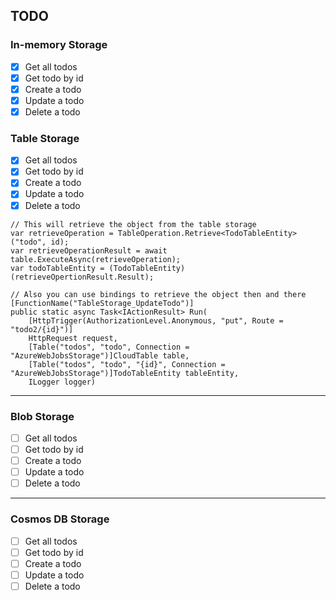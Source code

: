 ## TODO

### In-memory Storage

- [x] Get all todos
- [x] Get todo by id
- [x] Create a todo
- [x] Update a todo
- [x] Delete a todo

### Table Storage

- [x] Get all todos
- [x] Get todo by id
- [x] Create a todo
- [x] Update a todo
- [x] Delete a todo

```CSharp
// This will retrieve the object from the table storage
var retrieveOperation = TableOperation.Retrieve<TodoTableEntity>("todo", id);
var retrieveOperationResult = await table.ExecuteAsync(retrieveOperation);
var todoTableEntity = (TodoTableEntity)(retrieveOpertionResult.Result);

// Also you can use bindings to retrieve the object then and there
[FunctionName("TableStorage_UpdateTodo")]
public static async Task<IActionResult> Run(
    [HttpTrigger(AuthorizationLevel.Anonymous, "put", Route = "todo2/{id}")]
    HttpRequest request,    
    [Table("todos", "todo", Connection = "AzureWebJobsStorage")]CloudTable table,
    [Table("todos", "todo", "{id}", Connection = "AzureWebJobsStorage")]TodoTableEntity tableEntity,
    ILogger logger)

```

---

### Blob Storage

- [ ] Get all todos
- [ ] Get todo by id
- [ ] Create a todo
- [ ] Update a todo
- [ ] Delete a todo

---

### Cosmos DB Storage

- [ ] Get all todos
- [ ] Get todo by id
- [ ] Create a todo
- [ ] Update a todo
- [ ] Delete a todo